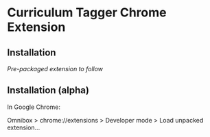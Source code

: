 # Curriculum Tagger Chrome Extension

## Installation

*Pre-packaged extension to follow*

## Installation (alpha)

In Google Chrome:

Omnibox > chrome://extensions > Developer mode > Load unpacked extension...

